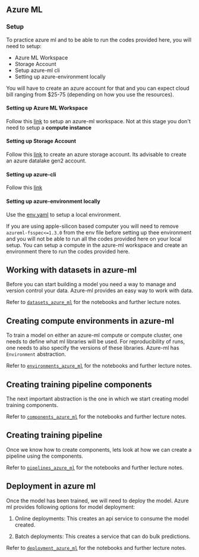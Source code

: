 ## Azure ML

### Setup 
To practice azure ml and to be able to run the codes provided here, you will need to setup:

- Azure ML Workspace
- Storage Account
- Setup azure-ml cli
- Setting up azure-environment locally

You will have to create an azure account for that and you can expect cloud bill ranging from $25-75 (depending on how you use the resources).

#### Setting up Azure ML Workspace

Follow this [link](https://learn.microsoft.com/en-IN/azure/machine-learning/quickstart-create-resources?view=azureml-api-2) to setup an azure-ml workspace. Not at this stage you don't need to setup a **compute instance**

#### Setting up Storage Account

Follow this [link](https://learn.microsoft.com/en-us/azure/storage/common/storage-account-create?tabs=azure-portal) to create an azure storage account. Its advisable to create an azure datalake gen2 account.

#### Setting up azure-cli

Follow this [link](https://learn.microsoft.com/en-in/azure/machine-learning/how-to-configure-cli?view=azureml-api-2&tabs=public)


#### Setting up azure-environment locally
Use the [env.yaml](../../env.yaml) to setup a local environment. 

If you are using apple-silicon based computer you will need to remove `azureml-fsspec<=1.3.0` from the env file before setting up thee environment and you will not be able to run all the codes provided here on your local setup. You can setup a compute in the azure-ml workspace and create an environment there to run the codes provided here.

## Working with datasets in azure-ml

Before you can start building a model you need a way to manage and version control your data. Azure-ml provides an easy way to work with data.

Refer to [`datasets_azure_ml`](./datasets_azure_ml/) for the notebooks and further lecture notes.

## Creating compute environments in azure-ml

To train a model on either an azure-ml compute or compute cluster, one needs to define what ml libraries will be used. For reproducibility of runs, one needs to also specify the versions of these libraries. Azure-ml has `Environment` abstraction.

Refer to [`environments_azure_ml`](./environments_azure_ml/) for the notebooks and further lecture notes.

## Creating training pipeline components

The next important abstraction is the one in which we start creating model training components.

Refer to [`components_azure_ml`](./components_azure_ml/) for the notebooks and further lecture notes.

## Creating training pipeline

Once we know how to create components, lets look at how we can create a pipeline using the components.

Refer to [`pipelines_azure_ml`](./pipelines_azure_ml/) for the notebooks and further lecture notes.

## Deployment in azure ml

Once the model has been trained, we will need to deploy the model. Azure ml provides following options for model deployment:

1. Online deployments: This creates an api service to consume the model created.

2. Batch deployments: This creates a service that can do bulk predictions.

Refer to [`deployment_azure_ml`](./deployment_azure_ml/) for the notebooks and further lecture notes.